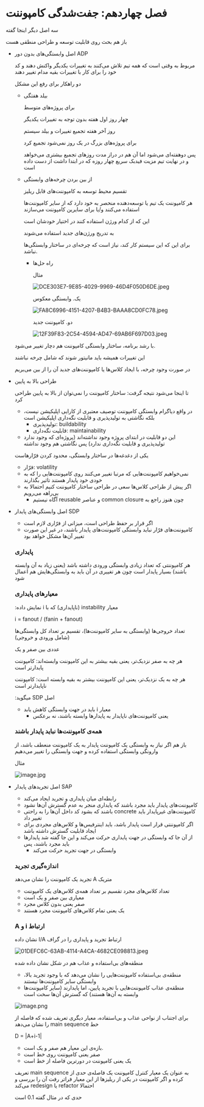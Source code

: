 # فصل چهاردهم: جفت‌شدگی کامپوننت

سه اصل دیگر اینجا گفته

باز هم بحث روی قابلیت توسعه و طراحی منطقی هست

- اصل وابستگی‌های بدون دور  ADP
    
    مربوط به وقتی است که همه تیم تلاش می‌کنند به تغییرات یکدیگر واکنش دهند و کد خود را برای کار با تغییرات بقیه مدام تغییر دهند
    
    دو راهکار برای رفع این مشکل 
    
    - بیلد هفتگی
        
        برای پروژه‌های متوسط 
        
        چهار روز اول هفته بدون توجه به تغییرات یکدیگر 
        
        روز آخر هفته تجمیع تغییرات و بیلد سیستم 
        
        برای پروژه‌های بزرگ در یک روز نمی‌شود تجمیع کرد 
        
        پس دوهفته‌ای می‌شود اما آن هم در دراز مدت روزهای تجمیع بیشتری می‌خواهد و در نهایت تیم مزیت فیدبک سریع چهار روزه که در ابتدا داشت از دست داده است 
        
    - از بین بردن چرخه‌های وابستگی
        
        تقسیم محیط توسعه به کامپوننت‌های قابل ریلیز 
        
        هر کامپوننت یک تیم یا توسعه‌دهنده منحصر به خود دارد که از سایر کامپوننت‌ها استفاده می‌کنند و/یا برای سایرین کامپوننت می‌سازند 
        
        این که از کدام ورژن استفاده کنند در اختیار خودشان است 
        
        به تدریج ورژن‌های جدید استفاده می‌شوند 
        
        برای این که این سیستم کار کند، نیاز است که چرخه‌ای در ساختار وابستگی‌ها نباشد.
        
        - راه حل‌ها
            
            مثال 
            
            ![DCE303E7-9E85-4029-9969-46D4F050D6DE.jpeg](%D9%81%D8%B5%D9%84%20%DA%86%D9%87%D8%A7%D8%B1%D8%AF%D9%87%D9%85%20%D8%AC%D9%81%D8%AA%E2%80%8C%D8%B4%D8%AF%DA%AF%DB%8C%20%DA%A9%D8%A7%D9%85%D9%BE%D9%88%D9%86%D9%86%D8%AA%20ea35d9d25c0342dd97024de61a135d28/DCE303E7-9E85-4029-9969-46D4F050D6DE.jpeg)
            
            یک. وابستگی معکوس 
            
            ![FA8C6996-4151-4207-B4B3-BAAA8CD0FC78.jpeg](%D9%81%D8%B5%D9%84%20%DA%86%D9%87%D8%A7%D8%B1%D8%AF%D9%87%D9%85%20%D8%AC%D9%81%D8%AA%E2%80%8C%D8%B4%D8%AF%DA%AF%DB%8C%20%DA%A9%D8%A7%D9%85%D9%BE%D9%88%D9%86%D9%86%D8%AA%20ea35d9d25c0342dd97024de61a135d28/FA8C6996-4151-4207-B4B3-BAAA8CD0FC78.jpeg)
            
            دو. کامپوننت جدید 
            
            ![12F39F83-2C54-4594-AD47-69AB6F697D03.jpeg](%D9%81%D8%B5%D9%84%20%DA%86%D9%87%D8%A7%D8%B1%D8%AF%D9%87%D9%85%20%D8%AC%D9%81%D8%AA%E2%80%8C%D8%B4%D8%AF%DA%AF%DB%8C%20%DA%A9%D8%A7%D9%85%D9%BE%D9%88%D9%86%D9%86%D8%AA%20ea35d9d25c0342dd97024de61a135d28/12F39F83-2C54-4594-AD47-69AB6F697D03.jpeg)
            
        
    
    با رشد برنامه، ساختار وابستگی کامپوننت هم دچار تغییر می‌شود.
    
    این تغییرات همیشه باید مانیتور شوند که شامل چرخه نباشند 
    
    در صورت وجود چرخه، با ایجاد کلاس‌ها یا کامپوننت‌های جدید آن را از بین می‌بریم
    
- طراحی بالا به پایین
    
    تا اینجا می‌شود نتیجه گرفت: ساختار کامپوننت را نمی‌توان از بالا به پایین طراحی کرد
    
    - در واقع دیاگرام وابستگی کامپوننت توصیف معتبری از کارایی اپلی‍کیشن نیست، بلکه نگاشتی به تولیدپذیری و قابلیت نگه‌داری اپلیکیشن است
        - تولیدپذیری: buildability
        - قابلیت نگه‌داری: maintainability
    - این دو قابلیت در ابتدای پروژه وجود نداشته‌اند (پروژه‌ای که وجود ندارد تولیدپذیری و قابلیت نگه‌داری ندارد) پس نگاشتی هم وجود نداشته
    
    یکی از دغدغه‌ها در ساختار وابستگی، محدود کردن فرّارهاست
    
    - فرّار: volatility
    - نمی‌خواهیم کامپوننت‌هایی که مرتبا تغییر می‌کنند روی کامپوننت‌هایی را که به خودی خود پایدار هستند تاثیر بگذارند
    - اگر پیش از طراحی کلاس‌ها سعی در طراحی ساختار کامپوننت کنیم احتمالا به بی‌راهه می‌رویم
        - ‫چون هنوز راجع به common closure و عناصر reusable آگاه نیستیم
- اصل وابستگی‌های پایدار SDP
    - اگر قرار بر حفظ طراحی است، میزانی از فرّاری لازم است
    - کامپوننت‌های فرّار نباید وابستگی کامپوننت‌های پایدار باشند، در غیر این صورت تغییر آن‌ها مشکل خواهد بود
    
    ### پایداری
    
    هر کامپوننتی که تعداد زیادی وابستگی ورودی داشته باشد (یعنی زیاد به آن وابسته باشند) بسیار پایدار است چون هر تغییری در آن باید به وابستگی‌هایش هم اعمال شود
    
    ### معیارهای پایداری
    
    ‫معیار instability (ناپایداری) که با i نمایش داده:
    
    i = fanout / (fanin + fanout)
    
    تعداد خروجی‌ها (وابستگی به سایر کامپوننت‌ها)، تقسیم بر تعداد کل وابستگی‌ها (شامل ورودی و خروجی)
    
    عددی بین صفر و یک
    
    هر چه به صفر نزدیک‌تر، یعنی بقیه بیشتر به این کامپوننت وابسته‌اند: کامپوننت پایدارتر است
    
    هر چه به یک نزدیک‌تر، یعنی این کامپوننت بیشتر به بقیه وابسته است: کامپوننت ناپایدارتر است
    
    ‫اصل SDP میگوید:
    
    - ‫معیار i باید در جهت وابستگی کاهش یابد
        - یعنی کامپوننت‌های ناپایدار به پایدارها وابسته باشند، نه برعکس
    
    ### همه‌ی کامپوننت‌ها نباید پایدار باشند
    
    باز هم اگر نیاز به وابستگی یک کامپوننت پایدار به یک کامپوننت منعطف باشد، از وارونگی وابستگی استفاده کرده و جهت وابستگی را تغییر می‌دهیم
    
    مثال 
    
    ![image.jpg](%D9%81%D8%B5%D9%84%20%DA%86%D9%87%D8%A7%D8%B1%D8%AF%D9%87%D9%85%20%D8%AC%D9%81%D8%AA%E2%80%8C%D8%B4%D8%AF%DA%AF%DB%8C%20%DA%A9%D8%A7%D9%85%D9%BE%D9%88%D9%86%D9%86%D8%AA%20ea35d9d25c0342dd97024de61a135d28/image.jpg)
    
- اصل تجریدهای پایدار SAP
    - رابطه‌ای میان پایداری و تجرید ایجاد می‌کند
    - کامپوننت‌های پایدار باید مجرد باشند که پایداری منجر به عدم گسترش آن‌ها نشود
    - ‫کامپوننت‌های غیرپایدار باید concrete باشند که بشود کد داخل آن‌ها را به راحتی تغییر داد
    - اگر کامپوننتی قرار است پایدار باشد، باید اینترفیس‌ها و کلاس‌های مجردی برای ایجاد قابلیت گسترش داشته باشد
    - از آن جا که وابستگی در جهت پایداری حرکت می‌کند و این جا گفته شد پایدارها باید مجرد باشند، پس
        - وابستگی در جهت تجرید حرکت می‌کند
    
    ### اندازه‌گیری تجرید
    
    ‫متریک A تجرید یک کامپوننت را نشان می‌دهد
    
    - تعداد کلاس‌های مجرد تقسیم بر تعداد همه‌ی کلاس‌های یک کامپوننت
    - معیاری بین صفر و یک است
    - صفر یعنی بدون کلاس مجرد
    - یک یعنی تمام کلاس‌های کامپوننت مجرد هستند
    
    ### ‫ارتباط i و A
    
    ‫ارتباط تجرید و پایداری را در گراف I/A نشان داده
    
    ![01DEFC6C-63AB-4114-A4CA-4682CE098813.jpeg](%D9%81%D8%B5%D9%84%20%DA%86%D9%87%D8%A7%D8%B1%D8%AF%D9%87%D9%85%20%D8%AC%D9%81%D8%AA%E2%80%8C%D8%B4%D8%AF%DA%AF%DB%8C%20%DA%A9%D8%A7%D9%85%D9%BE%D9%88%D9%86%D9%86%D8%AA%20ea35d9d25c0342dd97024de61a135d28/01DEFC6C-63AB-4114-A4CA-4682CE098813.jpeg)
    
    منطقه‌های بی‌استفاده و عذاب هم در شکل نشان داده شده
    
    - منطقه‌ی بی‌استفاده کامپوننت‌هایی را نشان می‌دهد که با وجود تجرید بالا، وابستگی سایر کامپوننت‌ها نیستند
    - منطقه‌ی عذاب کامپوننت‌هایی با تجرید پایین، اما پایدارند (سایر کامپوننت‌ها وابسته به ‌آن‌ها هستند) که گسترش آن‌ها سخت است
    
    ![image.png](%D9%81%D8%B5%D9%84%20%DA%86%D9%87%D8%A7%D8%B1%D8%AF%D9%87%D9%85%20%D8%AC%D9%81%D8%AA%E2%80%8C%D8%B4%D8%AF%DA%AF%DB%8C%20%DA%A9%D8%A7%D9%85%D9%BE%D9%88%D9%86%D9%86%D8%AA%20ea35d9d25c0342dd97024de61a135d28/image.png)
    
    ‫برای اجتناب از نواحی عذاب و بی‌استفاده، معیار دیگری تعریف شده که فاصله از خط main sequence را نشان می‌دهد
    
    D = |A+i-1|
    
    - بازه‌ی این معیار هم صفر و یک است.
    - صفر یعنی کامپوننت روی خط است
    - یک یعنی کامپوننت در دورترین فاصله از خط است
    
    ‫به عنوان یک معیار کنترل کامپوننت یک فاصله‌ی حدی از main sequence تعریف کرده و اگر کامپوننت در یکی از ریلیزها از این معیار فراتر رفت آن را بررسی و احتمالا refactor یا redesign می‌کند
    
    حدی که در مثال گفته 0.1 است